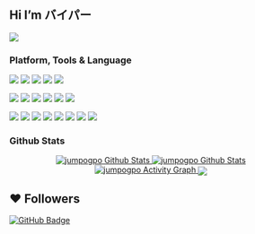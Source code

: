 ## Hi I’m バイパー

<p align="top">
    <a href="https://github.com/jumpogpo">
        <img src="https://count.getloli.com/get/@jumpogpo?theme=rule34">
    </a>
</p>

<!-- TODO: Make technologies links takes you to repositories -->
### Platform, Tools & Language

[![](https://img.shields.io/badge/macOS-Air%20M2%2013.6-292e33?style=flat-square&logo=apple&logoColor=ffffff)](https://www.apple.com/macos/big-sur/)
[![](https://img.shields.io/badge/iPhone-13%20ProMax-292e33?style=flat-square&logo=apple&logoColor=ffffff)](https://www.apple.com/)
[![](https://img.shields.io/badge/Windows-10-4e9eee?style=flat-square&logo=windows&logoColor=ffffff)](https://www.microsoft.com/windows/windows-10)
[![](https://img.shields.io/badge/Linux-Ubuntu%2022.04-E95420?style=flat-square&logo=linux&logoColor=ffffff)](https://ubuntu.com/)
[![](https://img.shields.io/badge/IDE-Visual%20Studio%20Code-blue?style=flat-square&logo=visual-studio-code&logoColor=ffffff)](https://code.visualstudio.com/)

[![](https://img.shields.io/badge/-TypeScript-3178C6?style=flat-square&logo=typescript&logoColor=ffffff)](https://www.typescriptlang.org/)
[![](https://img.shields.io/badge/Python-3776AB?style=flat-square&logo=python&logoColor=ffffff)](https://www.python.org/)
[![](https://img.shields.io/badge/Lua-2C2D72?style=flat-square&logo=lua&logoColor=ffffff)](https://www.lua.org/)
[![](https://img.shields.io/badge/-JavaScript-F7DF1E?style=flat-square&logo=javascript&logoColor=ffffff)](https://www.ecma-international.org/)
[![](https://img.shields.io/badge/-Node.js-339933?style=flat-square&logo=node.js&logoColor=ffffff)](https://nodejs.org/)
[![](https://img.shields.io/badge/-Java-ED1D25?style=flat-square&logoColor=ffffff)](https://www.java.com/en/)

[![](https://img.shields.io/badge/NestJS-E0234E?style=flat-square&logo=Nestjs&logoColor=ffffff)](https://nestjs.com/)
[![](https://img.shields.io/badge/MySQL-4479A1?style=flat-square&logo=mysql&logoColor=ffffff)](https://www.mysql.com/)
[![](https://img.shields.io/badge/-MongoDB-47A248?style=flat-square&logo=mongodb&logoColor=ffffff)](https://www.mongodb.com/)
[![](https://img.shields.io/badge/-NPM-CB3837?style=flat-square&logo=npm&logoColor=ffffff)](https://npmjs.com/)
[![](https://img.shields.io/badge/-Git-F05032?style=flat-square&logo=git&logoColor=ffffff)](https://git-scm.com/)
[![](https://img.shields.io/badge/-Linux-FCC624?style=flat-square&logo=linux&logoColor=ffffff)](https://www.linuxfoundation.org/)
[![](https://img.shields.io/badge/-GitHub-181717?style=flat-square&logo=github&logoColor=ffffff)](https://github.com/)
[![](https://img.shields.io/badge/-GitLab-FC6D26?style=flat-square&logo=gitlab&logoColor=ffffff)](https://gitlab.com/)

### Github Stats

<p align="center">
    <a href="https://github.com/jumpogpo/">
        <img alt="jumpogpo Github Stats" src="https://github-readme-stats.vercel.app/api?username=jumpogpo&show_icons=true&theme=dark"/>
    </a>
    <a href="https://github.com/jumpogpo/">
        <img alt="jumpogpo Github Stats" src="https://github-readme-stats.vercel.app/api/top-langs/?username=jumpogpo&langs_count=100&theme=dark"/>
    </a>
    <a href="https://github.com/jumpogpo/">
        <img alt="jumpogpo Activity Graph" src="https://github-readme-activity-graph.cyclic.app/graph?username=jumpogpo&bg_color=0000&color=b5b5b5&line=ffffff&point=78fe96&hide_border=true&theme=dark"/>
    </a>
    <img align="center" src="https://discord.c99.nl/widget/theme-3/432049960012349450.png"><br>
</p>

## ❤ Followers
<!-- <a href="https://github.com/jumpogpo/">
    ## <img src="https://komarev.com/ghpvc/?username=jumpogpo">
## </a> -->
<a href="https://github.com/jumpogpo/">
    <img src="https://img.shields.io/github/followers/jumpogpo?label=Followers&style=social" alt="GitHub Badge">
</a>
